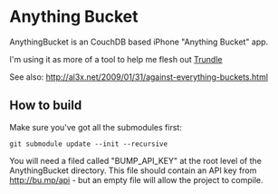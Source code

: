 # Anything Bucket

AnythingBucket is an CouchDB based iPhone "Anything Bucket" app.

I'm using it as more of a tool to help me flesh out [Trundle][1]

See also: http://al3x.net/2009/01/31/against-everything-buckets.html

## How to build

Make sure you've got all the submodules first:

	git submodule update --init --recursive

You will need a filed called "BUMP_API_KEY" at the root level of the AnythingBucket directory. This file should contain an API key from http://bu.mp/api - but an empty file will allow the project to compile.

[1]:  http://github.com/schwa/trundle
